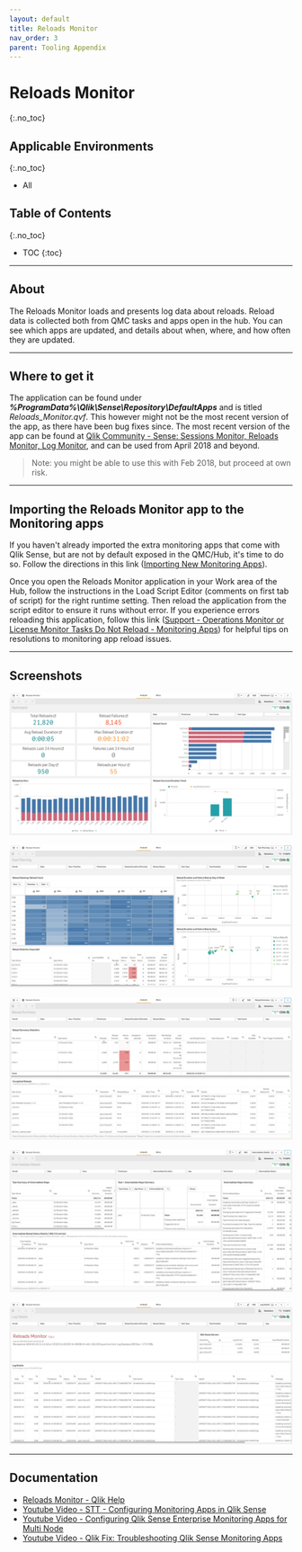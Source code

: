 ```yaml
---
layout: default
title: Reloads Monitor
nav_order: 3
parent: Tooling Appendix
---
```


# Reloads Monitor <i class="fas fa-dolly-flatbed fa-xs" title="Shipped | Native Capability"></i>
{:.no_toc}

## Applicable Environments
{:.no_toc}
- All

## Table of Contents
{:.no_toc}

* TOC
{:toc}

-------------------------

## About

The Reloads Monitor loads and presents log data about reloads. Reload data is collected both from QMC tasks and apps open in the hub. You can see which apps are updated, and details about when, where, and how often they are updated.

-------------------------

## Where to get it <i class="fas fa-dolly-flatbed fa-xs" title="Shipped | Native Capability"></i>

The application can be found under **_%ProgramData%\Qlik\Sense\Repository\DefaultApps_** and is titled _Reloads_Monitor.qvf_. This however might not be the most recent version of the app, as there have been bug fixes since. The most recent version of the app can be found at [Qlik Community - Sense: Sessions Monitor, Reloads Monitor, Log Monitor](https://community.qlik.com/t5/Qlik-Monitoring-Administration/Sense-Sessions-Monitor-Reloads-Monitor-Log-Monitor/gpm-p/1578597), and can be used from April 2018 and beyond.

> Note: you might be able to use this with Feb 2018, but proceed at own risk.

-------------------------

## Importing the Reloads Monitor app to the Monitoring apps

If you haven't already imported the extra monitoring apps that come with Qlik Sense, but are not by default exposed in the QMC/Hub, it's time to do so. Follow the directions in this link ([Importing New Monitoring Apps](https://help.qlik.com/en-US/sense/Subsystems/Monitoring/Content/Sense_Monitoring/Introduction/Configure-monitoring-apps.htm#Importing_)).

Once you open the Reloads Monitor application in your Work area of the Hub, follow the instructions in the Load Script Editor (comments on first tab of script) for the right runtime setting.   Then reload the application from the script editor to ensure it runs without error.   If you experience errors reloading this application, follow this link ([Support - Operations Monitor or License Monitor Tasks Do Not Reload - Monitoring Apps](https://support.qlik.com/articles/000024083)) for helpful tips on resolutions to monitoring app reload issues.

-------------------------

## Screenshots

[![reloads_monitor_01](images/reloads_monitor_01.png)](https://raw.githubusercontent.com/qs-admin-guide/qs-admin-guide/master/docs/tooling/images/reloads_monitor_01.png)

[![reloads_monitor_01](images/reloads_monitor_02.png)](https://raw.githubusercontent.com/qs-admin-guide/qs-admin-guide/master/docs/tooling/images/reloads_monitor_02.png)

[![reloads_monitor_01](images/reloads_monitor_03.png)](https://raw.githubusercontent.com/qs-admin-guide/qs-admin-guide/master/docs/tooling/images/reloads_monitor_03.png)

[![reloads_monitor_01](images/reloads_monitor_04.png)](https://raw.githubusercontent.com/qs-admin-guide/qs-admin-guide/master/docs/tooling/images/reloads_monitor_04.png)

[![reloads_monitor_01](images/reloads_monitor_05.png)](https://raw.githubusercontent.com/qs-admin-guide/qs-admin-guide/master/docs/tooling/images/reloads_monitor_05.png)

-------------------------

## Documentation

* [Reloads Monitor - Qlik Help](https://help.qlik.com/en-US/sense-admin/Subsystems/DeployAdministerQSE/Content/Sense_DeployAdminister/QSEoW/Administer_QSEoW/Monitoring_QSEoW/Reloads-monitor-app.htm)
* [Youtube Video - STT - Configuring Monitoring Apps in Qlik Sense](https://youtube.com/watch?v=_WywE9AXnvs)
* [Youtube Video - Configuring Qlik Sense Enterprise Monitoring Apps for Multi Node](https://youtube.com/watch?v=ycGESqJME3E)
* [Youtube Video - Qlik Fix: Troubleshooting Qlik Sense Monitoring Apps](https://youtube.com/watch?v=ulZw6_ZJ_ek&t=23s)